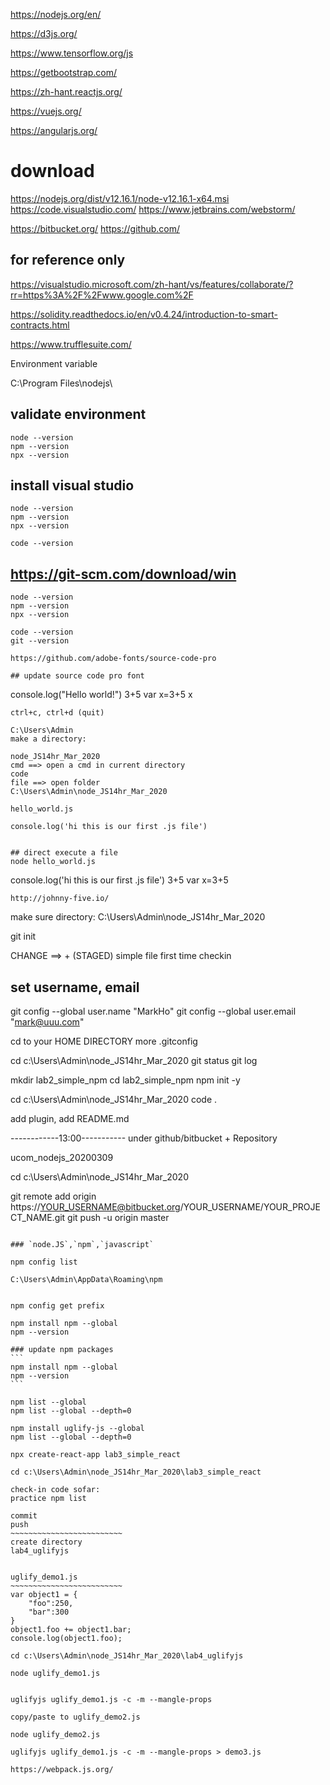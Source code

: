 https://nodejs.org/en/

https://d3js.org/

https://www.tensorflow.org/js

https://getbootstrap.com/

https://zh-hant.reactjs.org/

https://vuejs.org/

https://angularjs.org/

# download
https://nodejs.org/dist/v12.16.1/node-v12.16.1-x64.msi
https://code.visualstudio.com/
https://www.jetbrains.com/webstorm/

https://bitbucket.org/
https://github.com/

## for reference only
https://visualstudio.microsoft.com/zh-hant/vs/features/collaborate/?rr=https%3A%2F%2Fwww.google.com%2F

https://solidity.readthedocs.io/en/v0.4.24/introduction-to-smart-contracts.html

https://www.trufflesuite.com/

Environment variable


C:\Program Files\nodejs\

## validate environment

```
node --version
npm --version
npx --version
```

## install visual studio

```
node --version
npm --version
npx --version

code --version
```
## https://git-scm.com/download/win
```
node --version
npm --version
npx --version

code --version
git --version

https://github.com/adobe-fonts/source-code-pro

## update source code pro font
```
console.log("Hello world!")
3+5
var x=3+5
x
```
ctrl+c, ctrl+d (quit)

C:\Users\Admin
make a directory:

node_JS14hr_Mar_2020
cmd ==> open a cmd in current directory
code
file ==> open folder
C:\Users\Admin\node_JS14hr_Mar_2020

hello_world.js

console.log('hi this is our first .js file')


## direct execute a file
node hello_world.js

```
console.log('hi this is our first .js file')
3+5
var x=3+5
```
http://johnny-five.io/
```
make sure directory:
C:\Users\Admin\node_JS14hr_Mar_2020

git init

CHANGE ==> +
(STAGED)
simple file first time checkin

## set username, email
git config --global user.name "MarkHo"
git config --global user.email "mark@uuu.com"

cd to your HOME DIRECTORY
more .gitconfig


cd c:\Users\Admin\node_JS14hr_Mar_2020
git status
git log

mkdir lab2_simple_npm
cd lab2_simple_npm
npm init -y


cd c:\Users\Admin\node_JS14hr_Mar_2020
code .


add plugin, add README.md

------------13:00-----------
under github/bitbucket
+
Repository

ucom_nodejs_20200309


cd c:\Users\Admin\node_JS14hr_Mar_2020

git remote add origin https://YOUR_USERNAME@bitbucket.org/YOUR_USERNAME/YOUR_PROJECT_NAME.git
git push -u origin master

~~~~~~~~~~~~~~~~~~~~~~~~~~~~~~~~~~~~~~~~~~~~~~

### `node.JS`,`npm`,`javascript`

npm config list

C:\Users\Admin\AppData\Roaming\npm


npm config get prefix

npm install npm --global
npm --version

### update npm packages
```
npm install npm --global
npm --version
```

npm list --global
npm list --global --depth=0

npm install uglify-js --global
npm list --global --depth=0

npx create-react-app lab3_simple_react

cd c:\Users\Admin\node_JS14hr_Mar_2020\lab3_simple_react

check-in code sofar:
practice npm list

commit
push
~~~~~~~~~~~~~~~~~~~~~~~~~
create directory
lab4_uglifyjs


uglify_demo1.js
~~~~~~~~~~~~~~~~~~~~~~~~~
var object1 = {
    "foo":250,
    "bar":300
}
object1.foo += object1.bar;
console.log(object1.foo);

cd c:\Users\Admin\node_JS14hr_Mar_2020\lab4_uglifyjs

node uglify_demo1.js


uglifyjs uglify_demo1.js -c -m --mangle-props

copy/paste to uglify_demo2.js

node uglify_demo2.js

uglifyjs uglify_demo1.js -c -m --mangle-props > demo3.js

https://webpack.js.org/